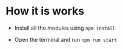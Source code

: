 # How it is works

- Install all the modules using `npm install`

- Open the terminal and run `npm run start`
